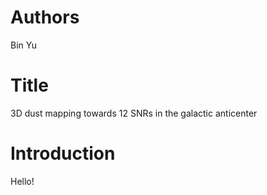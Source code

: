 # Authors
Bin Yu

# Title
3D dust mapping towards 12 SNRs in the galactic anticenter

# Introduction
Hello! 
